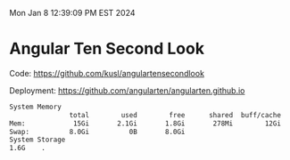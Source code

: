 Mon Jan  8 12:39:09 PM EST 2024

# Angular Ten Second Look

Code: https://github.com/kusl/angulartensecondlook

Deployment: https://github.com/angularten/angularten.github.io

```bash
System Memory
               total        used        free      shared  buff/cache   available
Mem:            15Gi       2.1Gi       1.8Gi       278Mi        12Gi        13Gi
Swap:          8.0Gi          0B       8.0Gi
System Storage
1.6G	.
```
